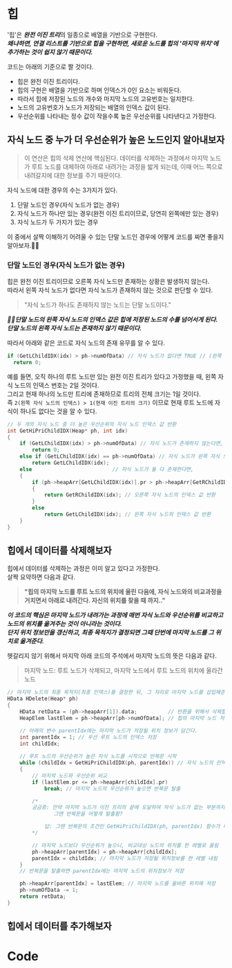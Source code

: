 # 힙
'힙'은 ***완전 이진 트리***의 일종으로 배열을 기반으로 구현한다.   
***왜냐하면, 연결 리스트를 기반으로 힙을 구현하면, 새로운 노드를 힙의 '마지막 위치'에 추가하는 것이 쉽지 않기 때문이다.***

코드는 아래의 기준으로 짤 것이다.
* 힙은 완전 이진 트리이다.
* 힙의 구현은 배열을 기반으로 하며 인덱스가 0인 요소는 비워둔다.
* 따라서 힙에 저장된 노드의 개수와 마지막 노드의 고유번호는 일치한다.
* 노드의 고유번호가 노드가 저장되는 배열의 인덱스 값이 된다.
* 우선순위를 나타내는 정수 값이 작을수록 높은 우선순위를 나타낸다고 가정한다.


## 자식 노드 중 누가 더 우선순위가 높은 노드인지 알아내보자

> 이 연산은 힙의 삭제 연산에 핵심된다. 데이터를 삭제하는 과정에서 마지막 노드가 루트 노드를 대체하여 아래로 내려가는 과정을 밟게 되는데,
> 이때 어느 쪽으로 내려갈지에 대한 정보를 주기 때문이다.

자식 노드에 대한 경우의 수는 3가지가 있다.
1. 단말 노드인 경우(자식 노드가 없는 경우)
2. 자식 노드가 하나만 있는 경우(완전 이진 트리이므로, 당연히 왼쪽에만 있는 경우)
3. 자식 노드가 두 가지가 있는 경우

이 중에서 살짝 이해하기 어려울 수 있는 단말 노드인 경우에 어떻게 코드를 짜면 좋을지 알아보자.🫠🫠

### 단말 노드인 경우(자식 노드가 없는 경우)
힙은 완전 이진 트리이므로 오른쪽 자식 노드만 존재하는 상황은 발생하지 않는다.   
따라서 왼쪽 자식 노드가 없다면 자식 노드가 존재하지 않는 것으로 판단할 수 있다.   

> "자식 노드가 하나도 존재하지 않는 노드는 단말 노드이다."

***🎈🎈단말 노드의 왼쪽 자식 노드의 인덱스 값은 힙에 저장된 노드의 수를 넘어서게 된다.   
단말 노드의 왼쪽 자식 노드는 존재하지 않기 때문이다.***   

따라서 아래와 같은 코드로 자식 노드의 존재 유무를 알 수 있다.
```c
if (GetLChildIDX(idx) > ph->numOfData) // 자식 노드가 없다면 TRUE // (왼쪽 자식 노드의 인덱스) > (완전 이진 트리의 전체 노드 수)
  return 0;
```
예를 들면, 오직 하나의 루트 노드만 있는 완전 이진 트리가 있다고 가정했을 때, 왼쪽 자식 노드의 인덱스 번호는 2일 것이다.   
그리고 현재 하나의 노드만 트리에 존재하므로 트리의 전체 크기는 1일 것이다.      
즉 `2(왼쪽 자식 노드의 인덱스) > 1(현재 이진 트리의 크기)` 이므로 
현재 루트 노드에 자식이 하나도 없다는 것을 알 수 있다.

```c
// 두 개의 자식 노드 중 더 높은 우선순위의 자식 노드 인덱스 값 반환
int GetHiPriChildIDX(Heap* ph, int idx)
{
	if (GetLChildIDX(idx) > ph->numOfData) // 자식 노드가 존재하지 않는다면,
		return 0;
	else if (GetLChildIDX(idx) == ph->numOfData) // 자식 노드가 왼쪽 자식 노드에 하나만 존재한다면,
		return GetLChildIDX(idx);
	else                          // 자식 노드가 둘 다 존재한다면,
	{   
		if (ph->heapArr[GetLChildIDX(idx)].pr > ph->heapArr[GetRChildIDX(idx)].pr) // 오른쪽 자식 노드의 우선순위가 높다면,
		{
			return GetRChildIDX(idx); // 오른쪽 자식 노드의 인덱스 값 반환
		}
		else 
			return GetLChildIDX(idx); // 왼쪽 자식 노드의 인덱스 값 반환
	}
}
```

## 힙에서 데이터를 삭제해보자
힙에서 데이터를 삭제하는 과정은 이미 알고 있다고 가정한다.   
살짝 요약하면 다음과 같다.
> **"힙의 마지막 노드를 루트 노드의 위치에 올린 다음에, 자식 노드와의 비교과정을 거치면서 아래로 내려간다. 자신의 위치를 찾을 때 까지.."**

***이 코드의 핵심은 마지막 노드가 내려가는 과정에 매번 자식 노드와 우선순위를 비교하고 노드의 위치를 옮겨주는 것이 아니라는 것이다.       
단지 위치 정보만을 갱신하고, 최종 목적지가 결정되면 그때 단번에 마지막 노드를 그 위치로 옮겨준다.***

헷갈리지 않기 위해서 마지막 아래 코드의 주석에서 마지막 노드의 뜻은 다음과 같다.   
> 마지막 노드: 루트 노드가 삭제되고, 마지막 노드에서 루트 노드의 위치에 올라간 노드

```c
// 마지막 노드의 최종 목적지(최종 인덱스)를 결정한 뒤, 그 자리로 마지막 노드를 삽입해준다.
HData HDelete(Heap* ph)
{
	HData retData = (ph->heapArr[1]).data;			// 반환을 위해서 삭제할 데이터 저장
	HeapElem lastElem = ph->heapArr[ph->numOfData]; // 힙의 마지막 노드 저장

	// 아래의 변수 parentIdx에는 마지막 노드가 저장될 위치 정보가 담긴다.
	int parentIdx = 1; // 우선 루트 노드의 인덱스 저장
	int childIdx;
	
	// 루트 노드의 우선순위가 높은 자식 노드를 시작으로 반복문 시작
	while (childIdx = GetHiPriChildIDX(ph, parentIdx)) // 자식 노드의 인덱스를 가져온다.
	{
		// 마지막 노드와 우선순위 비교
		if (lastElem.pr <= ph->heapArr[childIdx].pr) 
			break; // 마지막 노드의 우선순위가 높으면 반복문 탈출

		/*
		궁금증: 만약 마지막 노드가 이진 트리의 끝에 도달하여 자식 노드가 없는 부분까지 도달하면 어떡함? 
		       그땐 반복문을 어떻게 탈출함?

			답: 그땐 반복문의 조건인 GetHiPriChildIDX(ph, parentIdx) 함수가 더 이상 자식 노드가 없다고 0을 반환한다.
		*/

		// 마지막 노드보다 우선순위가 높으니, 비교대상 노드의 위치를 한 레벨로 올림
		ph->heapArr[parentIdx] = ph->heapArr[childIdx];
		parentIdx = childIdx; // 마지막 노드가 저장될 위치정보를 한 레벨 내림
	}
	// 반복문을 탈출하면 parentIdx에는 마지막 노드의 위치정보가 저장

	ph->heapArr[parentIdx] = lastElem; // 마지막 노드를 올바른 위치에 저장
	ph->numOfData -= 1;
	return retData;
}
```


## 힙에서 데이터를 추가해보자

# Code
